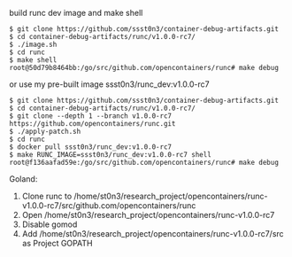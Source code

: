 build runc dev image and make shell

```
$ git clone https://github.com/ssst0n3/container-debug-artifacts.git
$ cd container-debug-artifacts/runc/v1.0.0-rc7/
$ ./image.sh
$ cd runc
$ make shell
root@50d79b8464bb:/go/src/github.com/opencontainers/runc# make debug
```

or use my pre-built image ssst0n3/runc_dev:v1.0.0-rc7

```
$ git clone https://github.com/ssst0n3/container-debug-artifacts.git
$ cd container-debug-artifacts/runc/v1.0.0-rc7/
$ git clone --depth 1 --branch v1.0.0-rc7 https://github.com/opencontainers/runc.git
$ ./apply-patch.sh
$ cd runc
$ docker pull ssst0n3/runc_dev:v1.0.0-rc7
$ make RUNC_IMAGE=ssst0n3/runc_dev:v1.0.0-rc7 shell
root@f136aafad59e:/go/src/github.com/opencontainers/runc# make debug
```

Goland:

1. Clone runc to /home/st0n3/research_project/opencontainers/runc-v1.0.0-rc7/src/github.com/opencontainers/runc
2. Open /home/st0n3/research_project/opencontainers/runc-v1.0.0-rc7
3. Disable gomod
4. Add /home/st0n3/research_project/opencontainers/runc-v1.0.0-rc7/src as Project GOPATH